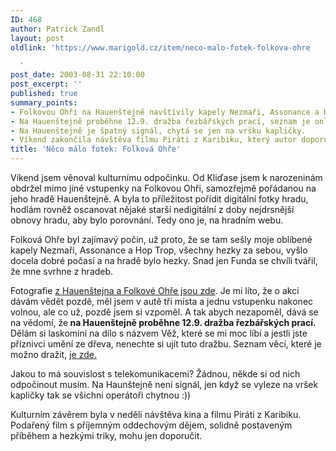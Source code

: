 ```yaml
---
ID: 468
author: Patrick Zandl
layout: post
oldlink: 'https://www.marigold.cz/item/neco-malo-fotek-folkova-ohre

  '
post_date: 2003-08-31 22:10:00
post_excerpt: ''
published: true
summary_points:
- Folkovou Ohři na Hauenštejně navštívily kapely Nezmaři, Assonance a Hop Trop.
- Na Hauenštejně proběhne 12.9. dražba řezbářských prací, seznam je online.
- Na Hauenštejně je špatný signál, chytá se jen na vršku kapličky.
- Víkend zakončila návštěva filmu Piráti z Karibiku, který autor doporučuje.
title: 'Něco málo fotek: Folková Ohře'
---
```


<p>
Víkend jsem věnoval kulturnímu odpočinku. Od Kliďase jsem k narozeninám obdržel mimo jiné vstupenky na Folkovou Ohři, samozřejmě pořádanou na jeho hradě Hauenštejně. A byla to příležitost pořídit digitální fotky hradu, hodlám rovněž oscanovat nějaké starší nedigitální z doby nejdrsnější obnovy hradu, aby bylo porovnání. Tedy ono je, na hradním webu. </p>

<p>
Folková Ohře byl zajímavý počin, už proto, že se tam sešly moje oblíbené kapely Nezmaři, Assonance a Hop Trop, všechny hezky za sebou, vyšlo docela dobré počasí a na hradě bylo hezky. Snad jen Funda se chvíli tvářil, že mne svrhne z hradeb. </p>

<p>
Fotografie <A href="http://tangero.me.cz/hauenstejn/folkovaohre/" target=_blank>z Hauenštejna a Folkové Ohře jsou zde</A>. Je mi líto, že o akci dávám vědět pozdě, měl jsem v autě tři místa a jednu vstupenku nakonec volnou, ale co už, pozdě jsem si vzpoměl. A tak abych nezapoměl, dává se na vědomí, že<STRONG> na Hauenštejně proběhne 12.9. dražba řezbářských prací.</STRONG> Dělám si laskomini na dílo s názvem Věž, které se mi moc líbí a jestli jste příznivci umění ze dřeva, nenechte si ujít tuto dražbu. Seznam věcí, které je možno dražit, <A href="http://www.sweb.cz/hornihrad/" target=_blank>je zde.</A> </p>

<p>
Jakou to má souvislost s telekomunikacemi? Žádnou, někde si od nich odpočinout musím. Na Haunštejně není signál, jen když se vyleze na vršek kapličky tak se všichni operátoři chytnou :))</p>

<p>
Kulturním závěrem byla v neděli návštěva kina a filmu Piráti z Karibiku. Podařený film s příjemným oddechovým dějem, solidně postaveným příběhem a hezkými triky, mohu jen doporučit. </p>